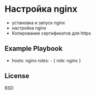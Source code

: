 Настройка nginx
=========

* установка и запуск nginx
* настройка nginx
* Копирование сертификатов для https

Example Playbook
----------------

- hosts: nginx
  roles:
      - { role: nginx }

License
-------

BSD
